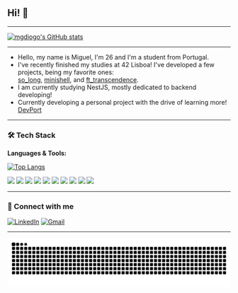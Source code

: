 ## Hi! 👋

---

[![mgdiogo's GitHub stats](https://github-readme-stats.vercel.app/api?username=mgdiogo&theme=synthwave)](https://github.com/anuraghazra/github-readme-stats)

---

- Hello, my name is Miguel, I'm 26 and I'm a student from Portugal.  
- I've recently finished my studies at 42 Lisboa! I've developed a few projects, being my favorite ones:  
  [so_long](https://github.com/mgdiogo/so_long), [minishell](https://github.com/angelamcosta/minishell), and [ft_transcendence](https://github.com/angelamcosta/ft_transcendence).  
- I am currently studying NestJS, mostly dedicated to backend developing!
- Currently developing a personal project with the drive of learning more! [DevPort](https://github.com/mgdiogo/DevPort) 

---

### 🛠️ Tech Stack

**Languages & Tools:**

[![Top Langs](https://github-readme-stats.vercel.app/api/top-langs/?username=mgdiogo&layout=compact&theme=synthwave)](https://github.com/anuraghazra/github-readme-stats)

<div>
  <img src="https://cdn.jsdelivr.net/gh/devicons/devicon/icons/c/c-original.svg" height="30"/>
  <img src="https://cdn.jsdelivr.net/gh/devicons/devicon/icons/cplusplus/cplusplus-original.svg" height="30"/>
  <img src="https://cdn.jsdelivr.net/gh/devicons/devicon/icons/javascript/javascript-original.svg" height="30"/>
  <img src="https://cdn.jsdelivr.net/gh/devicons/devicon/icons/php/php-original.svg" height="30"/>
  <img src="https://cdn.jsdelivr.net/gh/devicons/devicon/icons/mysql/mysql-original.svg" height="30"/>
  <img src="https://cdn.jsdelivr.net/gh/devicons/devicon/icons/bash/bash-original.svg" height="30"/>
  <img src="https://cdn.jsdelivr.net/gh/devicons/devicon/icons/typescript/typescript-original.svg" height="30"/>
  <img src="https://cdn.jsdelivr.net/gh/devicons/devicon@latest/icons/nestjs/nestjs-original.svg" height="30"/>
  <img src="https://cdn.jsdelivr.net/gh/devicons/devicon/icons/nodejs/nodejs-plain-wordmark.svg" height="30"/>
  <img src="https://cdn.jsdelivr.net/gh/devicons/devicon/icons/fastify/fastify-original.svg" height="30"/>
</div>

---

### 🔗 Connect with me

[![LinkedIn](https://img.shields.io/badge/-LinkedIn-blue?style=flat-square&logo=Linkedin&logoColor=white&link=https://www.linkedin.com/in/miguel-diogo-26b709373/)](https://www.linkedin.com/in/miguel-diogo-26b709373)
[![Gmail](https://img.shields.io/badge/Gmail--informational?style=social&logo=gmail)](mailto:miguel.g.diogo@gmail.com)

---

![Snake animation](https://raw.githubusercontent.com/mgdiogo/mgdiogo/output/snake.svg)
